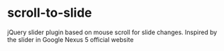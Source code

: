 scroll-to-slide
===============

jQuery slider plugin based on mouse scroll for slide changes. Inspired by the slider in Google Nexus 5 official website
